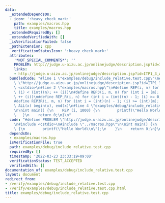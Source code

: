 ```yaml
---
data:
  _extendedDependsOn:
  - icon: ':heavy_check_mark:'
    path: examples/macros.hpp
    title: examples/macros.hpp
  _extendedRequiredBy: []
  _extendedVerifiedWith: []
  _isVerificationFailed: false
  _pathExtension: cpp
  _verificationStatusIcon: ':heavy_check_mark:'
  attributes:
    '*NOT_SPECIAL_COMMENTS*': ''
    PROBLEM: http://judge.u-aizu.ac.jp/onlinejudge/description.jsp?id=ITP1_3_A
    links:
    - http://judge.u-aizu.ac.jp/onlinejudge/description.jsp?id=ITP1_3_A
  bundledCode: "#line 1 \"examples/debug/include_relative.test.cpp\"\n#define PROBLEM\
    \ \"http://judge.u-aizu.ac.jp/onlinejudge/description.jsp?id=ITP1_3_A\"\n#include\
    \ <cstdio>\n#line 2 \"examples/macros.hpp\"\n#define REP(i, n) for (int i = 0;\
    \ (i) < (int)(n); ++ (i))\n#define REP3(i, m, n) for (int i = (m); (i) < (int)(n);\
    \ ++ (i))\n#define REP_R(i, n) for (int i = (int)(n) - 1; (i) >= 0; -- (i))\n\
    #define REP3R(i, m, n) for (int i = (int)(n) - 1; (i) >= (int)(m); -- (i))\n#define\
    \ ALL(x) begin(x), end(x)\n#line 4 \"examples/debug/include_relative.test.cpp\"\
    \n\nint main() {\n    REP (i, 1000) {\n        printf(\"Hello World\\n\");\n \
    \   }\n    return 0;\n}\n"
  code: "#define PROBLEM \"http://judge.u-aizu.ac.jp/onlinejudge/description.jsp?id=ITP1_3_A\"\
    \n#include <cstdio>\n#include \"../macros.hpp\"\n\nint main() {\n    REP (i, 1000)\
    \ {\n        printf(\"Hello World\\n\");\n    }\n    return 0;\n}\n"
  dependsOn:
  - examples/macros.hpp
  isVerificationFile: true
  path: examples/debug/include_relative.test.cpp
  requiredBy: []
  timestamp: '2022-03-23 23:33:19+09:00'
  verificationStatus: TEST_ACCEPTED
  verifiedWith: []
documentation_of: examples/debug/include_relative.test.cpp
layout: document
redirect_from:
- /verify/examples/debug/include_relative.test.cpp
- /verify/examples/debug/include_relative.test.cpp.html
title: examples/debug/include_relative.test.cpp
---
```

